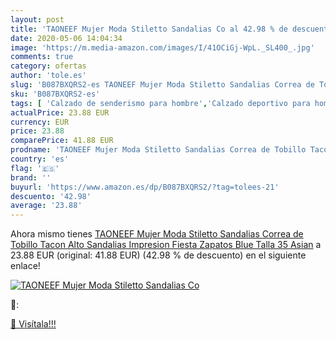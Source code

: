 ```yaml
---
layout: post
title: 'TAONEEF Mujer Moda Stiletto Sandalias Co al 42.98 % de descuento'
date: 2020-05-06 14:04:34
image: 'https://m.media-amazon.com/images/I/41OCiGj-WpL._SL400_.jpg'
comments: true
category: ofertas
author: 'tole.es'
slug: 'B087BXQRS2-es TAONEEF Mujer Moda Stiletto Sandalias Correa de Tobillo...'
sku: 'B087BXQRS2-es'
tags: [ 'Calzado de senderismo para hombre','Calzado deportivo para hombre','Chanclas y sandalias de piscina para hombre','Zapatillas de senderismo para hombre','Zapatillas y calzado deportivo para hombre','Zapatos','Zapatos para hombre','Zapatos y complementos','zapatos', ]
actualPrice: 23.88 EUR
currency: EUR
price: 23.88
comparePrice: 41.88 EUR
prodname: 'TAONEEF Mujer Moda Stiletto Sandalias Correa de Tobillo Tacon Alto Sandalias Impresion Fiesta Zapatos Blue Talla 35 Asian'
country: 'es'
flag: '🇪🇸'
brand: ''
buyurl: 'https://www.amazon.es/dp/B087BXQRS2/?tag=tolees-21'
descuento: '42.98'
average: '23.88'
---
```


Ahora mismo tienes [TAONEEF Mujer Moda Stiletto Sandalias Correa de Tobillo Tacon Alto Sandalias Impresion Fiesta Zapatos Blue Talla 35 Asian](https://www.amazon.es/dp/B087BXQRS2/?tag=tolees-21) a 23.88 EUR (original: 41.88 EUR) (42.98 %  de descuento) en el siguiente enlace!

[![TAONEEF Mujer Moda Stiletto Sandalias Co](https://m.media-amazon.com/images/I/41OCiGj-WpL._SL400_.jpg)](https://www.amazon.es/dp/B087BXQRS2/?tag=tolees-21)

🔎:


[🛒 Visítala!!!](https://www.amazon.es/dp/B087BXQRS2/?tag=tolees-21)
